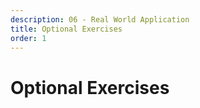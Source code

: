 ```yaml
---
description: 06 - Real World Application
title: Optional Exercises
order: 1
---
```


# Optional Exercises
<!-- 
<div class="ahead">

<h4>Tasks to Accomplish</h4>
<ul>
    <li>Use the remote service API for testing the service</li>
    <li>Extend the Gradebook to support student submissions for Assignments</li>
    <li>We'll demonstrate how to use the Liferay NPM bundler to add an NPM managed Javascript resource to our project</li>
    <li>Create a Gradebook application configuration in the API module and consume that from both the service and web modules</li>
    <li>Enable workflow support for the Gradebook assignments</li>
    <li>Add a REST API to the service layer by way of a JAX-RS Whiteboard</li>
    <li>Add logging to the Gradebook service, so that every time an assignment is created, a log entry is created</li>
    <li>Create a new test module and create an integration tests using the Liferay Arquillian JUnit bridge</li>
    <li>Learn debugging basics:</li>
        <ul>
            <li>How to start the Tomcat server in debug mode</li>
            <li>How to set breakpoints</li>
            <li>how to control program execution with debugger steps</li>
        </ul>
    <li>Practice using Liferay Log and Gogo shell for troubleshooting failing module deployment</li>
</ul>
</div> -->